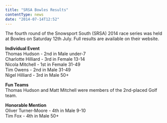 ```yaml
---
title: "SRSA Bowles Results"
contentType: news
date: "2014-07-14T12:52"
---
```


The fourth round of the Snowsport South (SRSA) 2014 race series was held at Bowles on Saturday 12th July. Full results are available on their website.

**Individual Event**\
Thomas Hudson - 2nd in Male under-7\
Charlotte Hilliard - 3rd in Female 13-14\
Nicola Mitchell - 1st in Female 31-49\
Tim Owens - 2nd in Male 31-49\
Nigel Hilliard - 3rd in Male 50+

**Fun Teams**\
Thomas Hudson and Matt Mitchell were members of the 2nd-placed Golf team.

**Honorable Mention**\
Oliver Turner-Moore - 4th in Male 9-10\
Tim Fox - 4th in Male 50+
